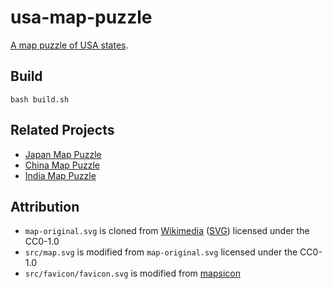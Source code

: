 # usa-map-puzzle

[A map puzzle of USA states](https://marmooo.github.io/usa-map-puzzle/).

## Build

```
bash build.sh
```

## Related Projects

- [Japan Map Puzzle](https://marmooo.github.io/japan-map-puzzle/)
- [China Map Puzzle](https://marmooo.github.io/china-map-puzzle/)
- [India Map Puzzle](https://marmooo.github.io/india-map-puzzle/)

## Attribution

- `map-original.svg` is cloned from
  [Wikimedia](https://commons.wikimedia.org/wiki/File:Blank_US_Map_(states_only).svg)
  ([SVG](https://upload.wikimedia.org/wikipedia/commons/1/1a/Blank_US_Map_%28states_only%29.svg))
  licensed under the CC0-1.0
- `src/map.svg` is modified from `map-original.svg` licensed under the CC0-1.0
- `src/favicon/favicon.svg` is modified from
  [mapsicon](https://github.com/djaiss/mapsicon)
